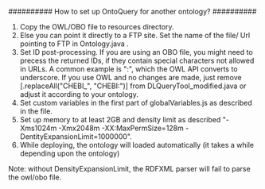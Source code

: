 ##########
How to set up OntoQuery for another ontology?
##########

1. Copy the OWL/OBO file to resources directory.
2. Else you can point it directly to a FTP site. Set the name of the file/ Url pointing to FTP in Ontology.java .
3. Set ID post-processing. If you are using an OBO file, you might need to precess the returned IDs,
if they contain special characters not allowed in URLs. A common example is ":", which the OWL API converts to underscore.
If you use OWL and no changes are made, just remove [.replaceAll("CHEBI_", "CHEBI:")] from DLQueryTool_modified.java or adjust it according to your ontology.
4. Set custom variables in the first part of globalVariables.js as described in the file.
5. Set up memory to at least 2GB and density limit as described "-Xms1024m -Xmx2048m -XX:MaxPermSize=128m -DentityExpansionLimit=1000000".
6. While deploying, the ontology will loaded automatically (it takes a while depending upon the ontology)

Note: without DensityExpansionLimit, the RDFXML  parser will fail to parse the owl/obo file.
